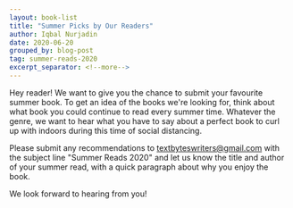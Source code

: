 ```yaml
---
layout: book-list
title: "Summer Picks by Our Readers"
author: Iqbal Nurjadin
date: 2020-06-20
grouped_by: blog-post
tag: summer-reads-2020
excerpt_separator: <!--more-->
---
```


Hey reader! We want to give you the chance to submit your favourite summer book. To get an idea of the books we're looking for, think about what book you could continue to read every summer time. Whatever the genre, we want to hear what you have to say about a perfect book to curl up with indoors during this time of social distancing.<!--more-->

Please submit any recommendations to textbyteswriters@gmail.com with the subject line "Summer Reads 2020" and let us know the title and author of your summer read, with a quick paragraph about why you enjoy the book.

We look forward to hearing from you!
